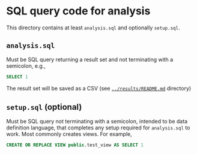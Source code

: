# SQL query code for analysis
This directory contains at least `analysis.sql` and optionally `setup.sql`.
## `analysis.sql`
Must be SQL query returning a result set and not terminating with a semicolon, e.g.,
```sql
SELECT 1
```
The result set will be saved as a CSV (see [`../results/README.md`](../results/README.md) directory)
## `setup.sql` (optional)
Must be SQL query not terminating with a semicolon, intended to be data definition language, that completes any setup required for `analysis.sql` to work. Most commonly creates views. For example,
```sql
CREATE OR REPLACE VIEW public.test_view AS SELECT 1
```